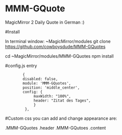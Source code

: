 # MMM-GQuote


MagicMirror 2 Daily Quote in German :)

#Install

In terminal window:
~MagicMirror/modules
git clone https://github.com/cowboysdude/MMM-GQuotes

cd ~MagicMirror/modules/MMM-GQuotes
npm install

#config.js entry

            { 
            disabled: false,
            module: 'MMM-GQuotes', 
            position: 'middle_center', 
            config: { 
                 maxWidth: "100%", 
                 header: "Zitat des Tages", 
                 } 
             },





#Custom css you can add and change appearance are:

.MMM-GQuotes .header
.MMM-GQutoes .content

